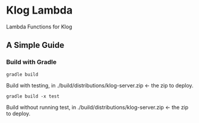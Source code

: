 # Klog Lambda

Lambda Functions for Klog

## A Simple Guide

### Build with Gradle
```
gradle build
```
Build with testing, in ./build/distributions/klog-server.zip <- the zip to deploy.
```
gradle build -x test
```
Build without running test, in ./build/distributions/klog-server.zip <- the zip to deploy.
